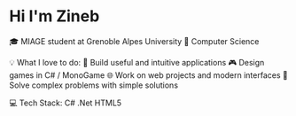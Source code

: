 # Hi I'm Zineb
🎓 MIAGE student at  Grenoble Alpes University 
🧠 Computer Science

💡 What I love to do:
🚀 Build useful and intuitive applications
🎮 Design games in C# / MonoGame
🌐 Work on web projects and modern interfaces
🧩 Solve complex problems with simple solutions

💻 Tech Stack:
C# .Net HTML5
